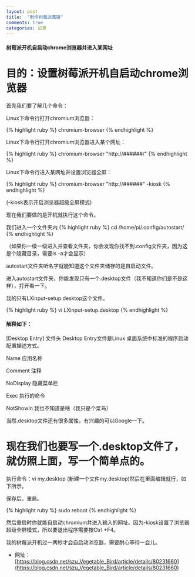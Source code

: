 ```yaml
---
layout: post
title:  "制作树莓派魔镜"
comments: true
categories: 记录
---
```


#### 树莓派开机自启动chrome浏览器并进入某网址

目的：设置树莓派开机自启动chrome浏览器
====================================

首先我们要了解几个命令： 

Linux下命令行打开chromium浏览器：

{% highlight ruby %}
chromium-browser
{% endhighlight %}

Linux下命令行打开chromium浏览器进入某个网址：

{% highlight ruby %}
chromium-browser "http://######/"
{% endhighlight %}

Linux下命令行进入某网址并设置浏览器全屏：

{% highlight ruby %}
chromium-browser "http://######" -kiosk
{% endhighlight %}

(-kiosk表示开启浏览器超级全屏模式)

现在我们要做的是开机就执行这个命令。

我们进入一个文件夹内
{% highlight ruby %}
cd  /home/pi/.config/autostart/
{% endhighlight %}

（如果你一级一级进入并查看文件夹，你会发现你找不到.config文件夹，因为这是个隐藏目录，需要ls -a才会显示） 

autostart文件夹听名字就能知道这个文件夹储存的是自启动文件。 

进入autostart文件夹，你能发现只有一个.desktop文件（我不知道你们是不是这样），打开看一下。 

我的只有LXinput-setup.desktop这个文件。

{% highlight ruby %}
vi LXinput-setup.desktop
{% endhighlight %}

#### 解释如下： 

[Desktop Entry] 文件头 Desktop Entry文件是Linux 桌面系统中标准的程序启动配置描述方式。 

Name 应用名称 

Comment 注释 

NoDisplay 隐藏菜单栏 

Exec 执行的命令 

NotShowIn 我也不知道是啥（我只是个菜鸟） 

当然.desktop文件还有很多属性，有兴趣的可以Google一下。

现在我们也要写一个.desktop文件了，就仿照上面，写一个简单点的。 
==========================================================
执行命令：vi my.desktop (新建一个文件my.desktop)然后在里面编辑就行，如下所示。 


保存后。重启。 

{% highlight ruby %}
sudo reboot
{% endhighlight %}

然后重启时你就能自启动chromium并进入输入的网址。因为-kiosk设置了浏览器超级全屏模式，所以要退出程序需要按Ctrl +F4。

我的树莓派开机过一两秒才会自启动浏览器，需要耐心等待一会儿。

* 网址：[https://blog.csdn.net/szu_Vegetable_Bird/article/details/80231660](https://blog.csdn.net/szu_Vegetable_Bird/article/details/80231660)
